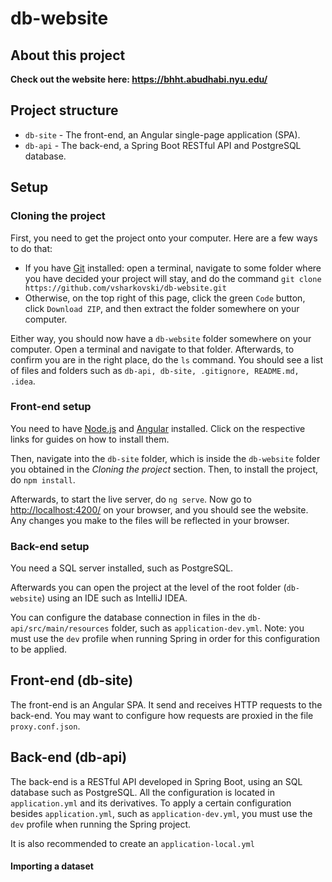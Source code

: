 # db-website

## About this project

**Check out the website here: https://bhht.abudhabi.nyu.edu/**

## Project structure

- `db-site` - The front-end, an Angular single-page application (SPA).
- `db-api` - The back-end, a Spring Boot RESTful API and PostgreSQL database.

## Setup

### Cloning the project 

First, you need to get the project onto your computer. Here are a few ways to do that:
- If you have [Git](https://git-scm.com/) installed: open a terminal, navigate to some folder where you have decided your project will stay, and do the command `git clone https://github.com/vsharkovski/db-website.git`
- Otherwise, on the top right of this page, click the green `Code` button, click `Download ZIP`, and then extract the folder somewhere on your computer.

Either way, you should now have a `db-website` folder somewhere on your computer. Open a terminal and navigate to that folder. Afterwards, to confirm you are in the right place, do the `ls` command. You should see a list of files and folders such as `db-api, db-site, .gitignore, README.md, .idea`.

### Front-end setup

You need to have [Node.js](https://nodejs.org/en/download/) and [Angular](https://angular.io/guide/setup-local) installed. Click on the respective links for guides on how to install them.

Then, navigate into the `db-site` folder, which is inside the `db-website` folder you obtained in the *Cloning the project* section. Then, to install the project, do `npm install`.

Afterwards, to start the live server, do `ng serve`. Now go to [http://localhost:4200/](http://localhost:4200/) on your browser, and you should see the website. Any changes you make to the files will be reflected in your browser.

### Back-end setup

You need a SQL server installed, such as PostgreSQL.

Afterwards you can open the project at the level of the root folder (`db-website`) using an IDE such as IntelliJ IDEA.

You can configure the database connection in files in the `db-api/src/main/resources` folder, such as `application-dev.yml`. Note: you must use the `dev` profile when running Spring in order for this configuration to be applied.

## Front-end (db-site)

The front-end is an Angular SPA. It send and receives HTTP requests to the back-end. You may want to configure how requests are proxied in the file `proxy.conf.json`.

## Back-end (db-api)

The back-end is a RESTful API developed in Spring Boot, using an SQL database such as PostgreSQL. All the configuration is located in `application.yml` and its derivatives. To apply a certain configuration besides `application.yml`, such as `application-dev.yml`, you must use the `dev` profile when running the Spring project.

It is also recommended to create an `application-local.yml` 

#### Importing a dataset
